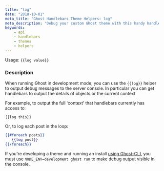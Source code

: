 ```yaml
---
title: "log"
date: "2018-10-01"
meta_title: "Ghost Handlebars Theme Helpers: log"
meta_description: "Debug your custom Ghost theme with this handy handlebars helper for Ghost theme developers ⚡️ Read more about Ghost themes!"
keywords:
    - api
    - handlebars
    - themes
    - helpers
---
```


Usage: `{{log value}}`

### Description

When running Ghost in development mode, you can use the `{{log}}` helper to output debug messages to the server console. In particular you can get handlebars to output the details of objects or the current context

For example, to output  the full 'context' that handlebars currently has access to:

`{{log this}}`

Or, to log each post in the loop:

```handlebars
{{#foreach posts}}
   {{log post}}
{{/foreach}}
```

If you're developing a theme and running an install [using Ghost-CLI](/docs/install/local/), you must use `NODE_ENV=development ghost run` to make debug output visible in the console.
